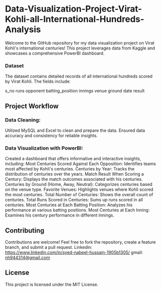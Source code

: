 # Data-Visualization-Project-Virat-Kohli-all-International-Hundreds-Analysis
Welcome to the GitHub repository for my data visualization project on Virat Kohli's international centuries! This project leverages data from Kaggle and showcases a comprehensive PowerBI dashboard.

### Dataset
The dataset contains detailed records of all international hundreds scored by Virat Kohli. The fields include:

s_no
runs
opponent
batting_position
innings
venue
ground
date
result

## Project Workflow

### Data Cleaning:
Utilized MySQL and Excel to clean and prepare the data.
Ensured data accuracy and consistency for reliable insights.

### Data Visualization with PowerBI:
Created a dashboard that offers informative and interactive insights, including:
Most Centuries Scored Against Each Opposition: Identifies teams most affected by Kohli's centuries.
Centuries by Year: Tracks the distribution of centuries over the years.
Match Result When Scoring a Century: Displays the match outcomes associated with his centuries.
Centuries by Ground (Home, Away, Neutral): Categorizes centuries based on the venue type.
Favorite Venues: Highlights venues where Kohli scored the most centuries.
Total Number of Centuries: Shows the overall count of centuries.
Total Runs Scored in Centuries: Sums up runs scored in all centuries.
Most Centuries at Each Batting Position: Analyzes his performance at various batting positions.
Most Centuries at Each Inning: Examines his century performance in different innings.

## Contributing
Contributions are welcome! Feel free to fork the repository, create a feature branch, and submit a pull request.
Linkedin: https://www.linkedin.com/in/syed-nabeel-hussain-1905b1305/
gmail: nh944314@gmail.com

## License
This project is licensed under the MIT License.
